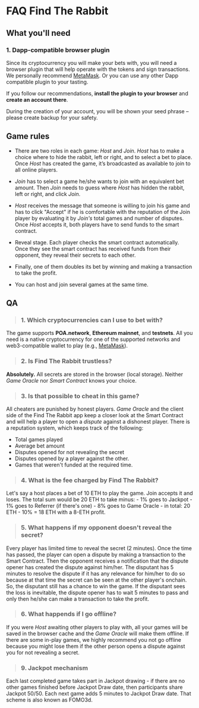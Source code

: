 # FAQ Find The Rabbit

## What you'll need

### 1. Dapp-compatible browser plugin
Since its cryptocurrency you will make your bets with, you will need a browser plugin that will help operate with the tokens and sign transactions. We personally recommend [MetaMask](https://metamask.io/). Or you can use any other Dapp compatible plugin to your tasting.

If you follow our recommendations, **install the plugin to your browser** and **create an account there**.

During the creation of your account, you will be shown your seed phrase – please create backup for your safety.

## Game rules

- There are two roles in each game: *Host* and *Join*. *Host* has to make a choice where to hide the rabbit, left or right, and to select a bet to place. Once *Host* has created the game, it’s broadcasted as available to join to all online players.


- *Join* has to select a game he/she wants to join with an equivalent bet amount. Then *Join* needs to guess where *Host* has hidden the rabbit, left or right, and click *Join*.



- *Host* receives the message that someone is willing to join his game and has to click "Accept" if he is comfortable with the reputation of the Join player by evaluating it by *Join's* total games and number of disputes. Once *Host* accepts it, both players have to send funds to the smart contract.




- Reveal stage. Each player checks the smart contract automatically. Once they see the smart contract has received funds from their opponent, they reveal their secrets to each other. 

- Finally, one of them doubles its bet by winning and making a transaction to take the profit.

- You can host and join several games at the same time.

## QA
    
> ### 1. Which cryptocurrencies can I use to bet with?

The game supports **POA.network**, **Ethereum mainnet**, and **testnets**. All you need is a native cryptocurrency for one of the supported networks and web3-compatible wallet to play (e.g., [MetaMask](https://metamask.io/)).

> ### 2. Is Find The Rabbit trustless?

**Absolutely.** All secrets are stored in the browser (local storage). Neither *Game Oracle* nor *Smart Contract* knows your choice.

> ### 3. Is that possible to cheat in this game?

All cheaters are punished by honest players. *Game Oracle* and the client side of the Find The Rabbit app keep a closer look at the Smart Contract and will help a player to open a *dispute* against a dishonest player. There is a reputation system, which keeps track of the following:
* Total games played
* Average bet amount
* Disputes opened for not revealing the secret
* Disputes opened by a player against the other.
* Games that weren't funded at the required time.

> ### 4. What is the fee charged by Find The Rabbit?

Let's say a host places a bet of 10 ETH to play the game. Join accepts it and loses. The total sum would be 20 ETH to take minus:
        - 1% goes to Jackpot
        - 1% goes to Referrer (if there's one)
        - 8% goes to Game Oracle
    - in total: 20 ETH - 10%  = 18 ETH with a 8-ETH profit.

> ### 5. What happens if my opponent doesn't reveal the secret? 
Every player has limited time to reveal the secret (2 minutes). Once the time has passed, the player can open a dispute by making a transaction to the Smart Contract. Then the opponent receives a notification that the dispute opener has created the dispute against him/her. The disputant has 5 minutes to resolve the dispute if it has any relevance for him/her to do so because at that time the secret can be seen at the other player's onchain. So, the disputant still has a chance to win the game. If the disputant sees the loss is inevitable, the dispute opener has to wait 5 minutes to pass and only then he/she can make a transaction to take the profit.

> ### 6. What happends if I go offline?

If you were *Host* awaiting other players to play with, all your games will be saved in the browser cache and the *Game Oracle* will make them offline. If there are some in-play games, we highly recommend you not go offline because you might lose them if the other person opens a dispute against you for not revealing a secret.

> ### 9. Jackpot mechanism

Each last completed game takes part in Jackpot drawing - if there are no other games finished before Jackpot Draw date, then participants share Jackpot 50/50. Each next game adds 5 minutes to Jackpot Draw date. That scheme is also known as FOMO3d.

